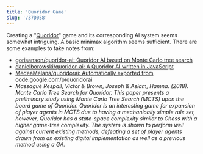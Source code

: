```yaml
---
title: 'Quoridor Game'
slug: '/37D058'
---
```


Creating a "[Quoridor](https://en.wikipedia.org/wiki/Quoridor)" game and its corresponding AI system seems somewhat intriguing.
A basic minimax algorithm seems sufficient.
There are some examples to take notes from:

- [gorisanson/quoridor-ai: Quoridor AI based on Monte Carlo tree search](https://github.com/gorisanson/quoridor-ai)
- [danielborowski/quoridor-ai: A Quoridor AI written in JavaScript](https://github.com/danielborowski/quoridor-ai)
- [MedeaMelana/quoridorai: Automatically exported from code.google.com/p/quoridorai](https://github.com/MedeaMelana/quoridorai)
- _Massagué Respall, Victor & Brown, Joseph & Aslam, Hamna. (2018). Monte Carlo Tree Search for Quoridor. This paper presents a preliminary study using Monte Carlo Tree Search (MCTS) upon the board game of Quoridor. Quoridor is an interesting game for expansion of player agents in MCTS due to having a mechanically simple rule set, however, Quoridor has a state-space complexity similar to Chess with a higher game-tree complexity. The system is shown to perform well against current existing methods, defeating a set of player agents drawn from an existing digital implementation as well as a previous method using a GA._
